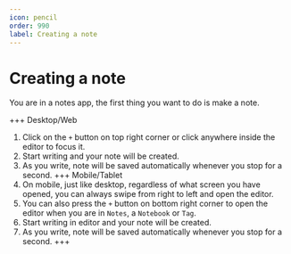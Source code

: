 ```yaml
---
icon: pencil
order: 990
label: Creating a note
---
```


# Creating a note
You are in a notes app, the first thing you want to do is make a note.

+++ Desktop/Web
1. Click on the `+` button on top right corner or click anywhere inside the editor to focus it.
2. Start writing and your note will be created.
3. As you write, note will be saved automatically whenever you stop for a second.
+++ Mobile/Tablet
1. On mobile, just like desktop, regardless of what screen you have opened, you can always swipe from right to left and open the editor.
2. You can also press the `+` button on bottom right corner to open the editor when you are in `Notes`, a `Notebook` or `Tag`.
3. Start writing in editor and your note will be created.
4. As you write, note will be saved automatically whenever you stop for a second.
+++